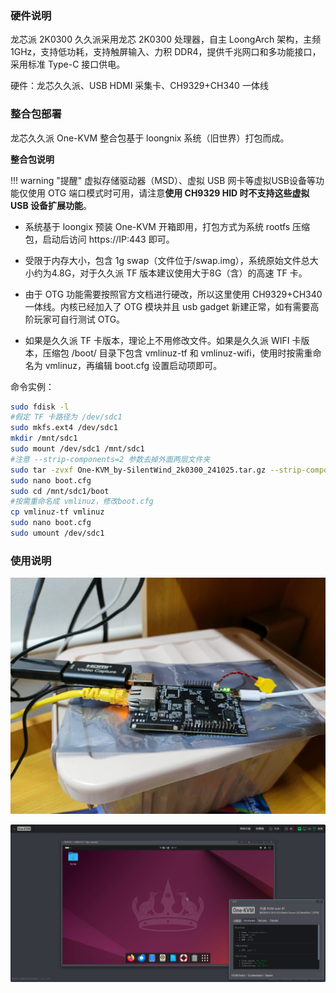 ### 硬件说明
龙芯派 2K0300 久久派采用龙芯 2K0300 处理器，自主 LoongArch 架构，主频 1GHz，支持低功耗，支持触屏输入、力积 DDR4，提供千兆网口和多功能接口，采用标准 Type-C 接口供电。

硬件：龙芯久久派、USB HDMI 采集卡、CH9329+CH340 一体线

### 整合包部署

龙芯久久派 One-KVM 整合包基于 loongnix 系统（旧世界）打包而成。

**整合包说明**

!!! warning "提醒"
    虚拟存储驱动器（MSD）、虚拟 USB 网卡等虚拟USB设备等功能仅使用 OTG 端口模式时可用，请注意**使用 CH9329 HID 时不支持这些虚拟 USB 设备扩展功能**。

- 系统基于 loongix 预装 One-KVM 开箱即用，打包方式为系统 rootfs 压缩包，启动后访问 https://IP:443 即可。

- 受限于内存大小，包含 1g swap（文件位于/swap.img），系统原始文件总大小约为4.8G，对于久久派 TF 版本建议使用大于8G（含）的高速 TF 卡。

- 由于 OTG 功能需要按照官方文档进行硬改，所以这里使用 CH9329+CH340 一体线。内核已经加入了 OTG 模块并且 usb gadget 新建正常，如有需要高阶玩家可自行测试 OTG。

- 如果是久久派 TF 卡版本，理论上不用修改文件。如果是久久派 WIFI 卡版本，压缩包 /boot/ 目录下包含 vmlinuz-tf 和 vmlinuz-wifi，使用时按需重命名为 vmlinuz，再编辑 boot.cfg 设置启动项即可。

命令实例：

```bash
sudo fdisk -l
#假定 TF 卡路径为 /dev/sdc1
sudo mkfs.ext4 /dev/sdc1
mkdir /mnt/sdc1
sudo mount /dev/sdc1 /mnt/sdc1
#注意 --strip-components=2 参数去掉外面两层文件夹
sudo tar -zvxf One-KVM_by-SilentWind_2k0300_241025.tar.gz --strip-components=2 -C /mnt/sdc1 && sync
sudo nano boot.cfg
sudo cd /mnt/sdc1/boot
#按需重命名成 vmlinuz，修改boot.cfg
cp vmlinuz-tf vmlinuz
sudo nano boot.cfg
sudo umount /dev/sdc1
```


### 使用说明

![2k0300 0](../img/1729864881297-tuya.jpg)

![2k0300 1](../img/PixPin_2024-10-25_21-58-47.png)